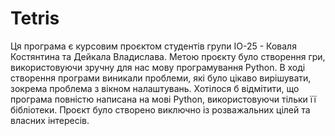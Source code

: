 # Tetris
Ця програма є курсовим проєктом студентів групи ІО-25 - Коваля Костянтина та Дейкала Владислава.
Метою проєкту було створення гри, використовуючи зручну для нас мову програмування Python.
В ході створення програми виникали проблеми, які було цікаво вирішувати, зокрема проблема з вікном налаштувань.
Хотілося б відмітити, що програма повністю написана на мові Python, використовуючи тільки її бібліотеки.
Проєкт було створено виключно із розважальних цілей та власних інтересів.